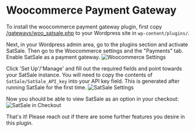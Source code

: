 # Woocommerce Payment Gateway
To install the woocommerce payment gateway plugin, first copy [/gateways/woo_satsale.php](/gateways/woo_satsale.php) to your Wordpress site in `wp-content/plugins/`.

Next, in your Wordpress admin area, go to the plugins section and activate SatSale. Then go to the Woocommerce settings and the "Payments" tab. Enable SatSale as a payment gateway.
![Woocommerce Settings](https://user-images.githubusercontent.com/24557779/104807944-c74b2100-5836-11eb-8dba-dfaf8b5f5e1f.png)

Click 'Set Up'/'Manage' and fill out the required fields and point towards your SatSale instance. You will need to copy the contents of `SatSale/SatSale_API_key` into your API key field. This is generated after running SatSale for the first time.
![SatSale Settings](https://user-images.githubusercontent.com/24557779/105259537-164ed880-5be0-11eb-9785-9b2208ad04cb.png)

Now you should be able to view SatSale as an option in your checkout:
![SatSale in Checkout](https://user-images.githubusercontent.com/24557779/105259742-7776ac00-5be0-11eb-82fd-9d82a7f1316b.png)

That's it! Please reach out if there are some further features you desire in this plugin.
